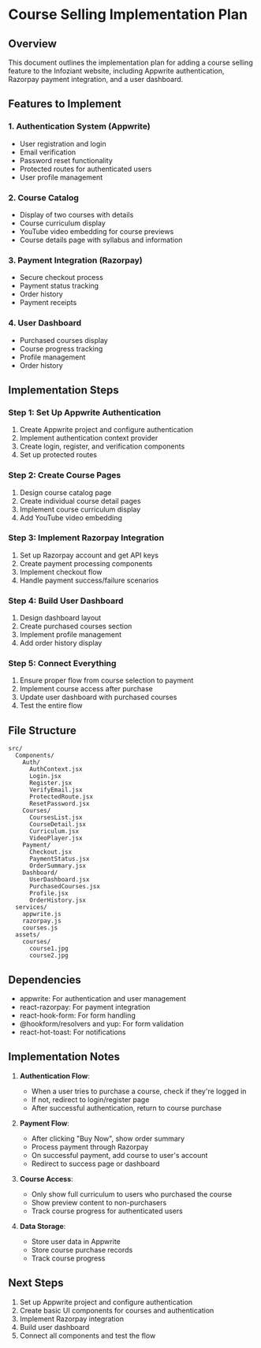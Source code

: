 # Course Selling Implementation Plan

## Overview
This document outlines the implementation plan for adding a course selling feature to the Infoziant website, including Appwrite authentication, Razorpay payment integration, and a user dashboard.

## Features to Implement

### 1. Authentication System (Appwrite)
- User registration and login
- Email verification
- Password reset functionality
- Protected routes for authenticated users
- User profile management

### 2. Course Catalog
- Display of two courses with details
- Course curriculum display
- YouTube video embedding for course previews
- Course details page with syllabus and information

### 3. Payment Integration (Razorpay)
- Secure checkout process
- Payment status tracking
- Order history
- Payment receipts

### 4. User Dashboard
- Purchased courses display
- Course progress tracking
- Profile management
- Order history

## Implementation Steps

### Step 1: Set Up Appwrite Authentication
1. Create Appwrite project and configure authentication
2. Implement authentication context provider
3. Create login, register, and verification components
4. Set up protected routes

### Step 2: Create Course Pages
1. Design course catalog page
2. Create individual course detail pages
3. Implement course curriculum display
4. Add YouTube video embedding

### Step 3: Implement Razorpay Integration
1. Set up Razorpay account and get API keys
2. Create payment processing components
3. Implement checkout flow
4. Handle payment success/failure scenarios

### Step 4: Build User Dashboard
1. Design dashboard layout
2. Create purchased courses section
3. Implement profile management
4. Add order history display

### Step 5: Connect Everything
1. Ensure proper flow from course selection to payment
2. Implement course access after purchase
3. Update user dashboard with purchased courses
4. Test the entire flow

## File Structure

```
src/
  Components/
    Auth/
      AuthContext.jsx
      Login.jsx
      Register.jsx
      VerifyEmail.jsx
      ProtectedRoute.jsx
      ResetPassword.jsx
    Courses/
      CoursesList.jsx
      CourseDetail.jsx
      Curriculum.jsx
      VideoPlayer.jsx
    Payment/
      Checkout.jsx
      PaymentStatus.jsx
      OrderSummary.jsx
    Dashboard/
      UserDashboard.jsx
      PurchasedCourses.jsx
      Profile.jsx
      OrderHistory.jsx
  services/
    appwrite.js
    razorpay.js
    courses.js
  assets/
    courses/
      course1.jpg
      course2.jpg
```

## Dependencies

- appwrite: For authentication and user management
- react-razorpay: For payment integration
- react-hook-form: For form handling
- @hookform/resolvers and yup: For form validation
- react-hot-toast: For notifications

## Implementation Notes

1. **Authentication Flow**:
   - When a user tries to purchase a course, check if they're logged in
   - If not, redirect to login/register page
   - After successful authentication, return to course purchase

2. **Payment Flow**:
   - After clicking "Buy Now", show order summary
   - Process payment through Razorpay
   - On successful payment, add course to user's account
   - Redirect to success page or dashboard

3. **Course Access**:
   - Only show full curriculum to users who purchased the course
   - Show preview content to non-purchasers
   - Track course progress for authenticated users

4. **Data Storage**:
   - Store user data in Appwrite
   - Store course purchase records
   - Track course progress

## Next Steps

1. Set up Appwrite project and configure authentication
2. Create basic UI components for courses and authentication
3. Implement Razorpay integration
4. Build user dashboard
5. Connect all components and test the flow